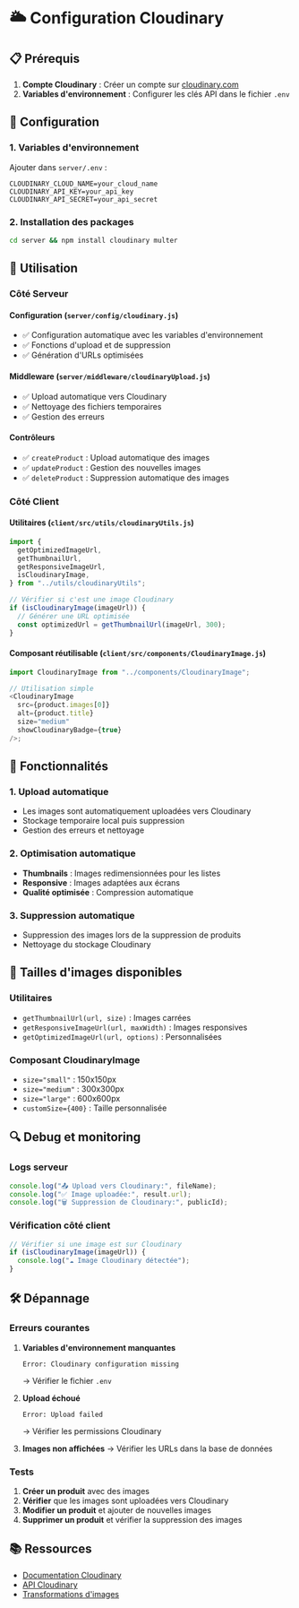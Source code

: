 # 🌥️ Configuration Cloudinary

## 📋 Prérequis

1. **Compte Cloudinary** : Créer un compte sur [cloudinary.com](https://cloudinary.com)
2. **Variables d'environnement** : Configurer les clés API dans le fichier `.env`

## 🔧 Configuration

### 1. Variables d'environnement

Ajouter dans `server/.env` :

```env
CLOUDINARY_CLOUD_NAME=your_cloud_name
CLOUDINARY_API_KEY=your_api_key
CLOUDINARY_API_SECRET=your_api_secret
```

### 2. Installation des packages

```bash
cd server && npm install cloudinary multer
```

## 🚀 Utilisation

### Côté Serveur

#### Configuration (`server/config/cloudinary.js`)

- ✅ Configuration automatique avec les variables d'environnement
- ✅ Fonctions d'upload et de suppression
- ✅ Génération d'URLs optimisées

#### Middleware (`server/middleware/cloudinaryUpload.js`)

- ✅ Upload automatique vers Cloudinary
- ✅ Nettoyage des fichiers temporaires
- ✅ Gestion des erreurs

#### Contrôleurs

- ✅ `createProduct` : Upload automatique des images
- ✅ `updateProduct` : Gestion des nouvelles images
- ✅ `deleteProduct` : Suppression automatique des images

### Côté Client

#### Utilitaires (`client/src/utils/cloudinaryUtils.js`)

```javascript
import {
  getOptimizedImageUrl,
  getThumbnailUrl,
  getResponsiveImageUrl,
  isCloudinaryImage,
} from "../utils/cloudinaryUtils";

// Vérifier si c'est une image Cloudinary
if (isCloudinaryImage(imageUrl)) {
  // Générer une URL optimisée
  const optimizedUrl = getThumbnailUrl(imageUrl, 300);
}
```

#### Composant réutilisable (`client/src/components/CloudinaryImage.js`)

```javascript
import CloudinaryImage from "../components/CloudinaryImage";

// Utilisation simple
<CloudinaryImage
  src={product.images[0]}
  alt={product.title}
  size="medium"
  showCloudinaryBadge={true}
/>;
```

## 📸 Fonctionnalités

### 1. Upload automatique

- Les images sont automatiquement uploadées vers Cloudinary
- Stockage temporaire local puis suppression
- Gestion des erreurs et nettoyage

### 2. Optimisation automatique

- **Thumbnails** : Images redimensionnées pour les listes
- **Responsive** : Images adaptées aux écrans
- **Qualité optimisée** : Compression automatique

### 3. Suppression automatique

- Suppression des images lors de la suppression de produits
- Nettoyage du stockage Cloudinary

## 🎨 Tailles d'images disponibles

### Utilitaires

- `getThumbnailUrl(url, size)` : Images carrées
- `getResponsiveImageUrl(url, maxWidth)` : Images responsives
- `getOptimizedImageUrl(url, options)` : Personnalisées

### Composant CloudinaryImage

- `size="small"` : 150x150px
- `size="medium"` : 300x300px
- `size="large"` : 600x600px
- `customSize={400}` : Taille personnalisée

## 🔍 Debug et monitoring

### Logs serveur

```javascript
console.log("📤 Upload vers Cloudinary:", fileName);
console.log("✅ Image uploadée:", result.url);
console.log("🗑️ Suppression de Cloudinary:", publicId);
```

### Vérification côté client

```javascript
// Vérifier si une image est sur Cloudinary
if (isCloudinaryImage(imageUrl)) {
  console.log("☁️ Image Cloudinary détectée");
}
```

## 🛠️ Dépannage

### Erreurs courantes

1. **Variables d'environnement manquantes**

   ```
   Error: Cloudinary configuration missing
   ```

   → Vérifier le fichier `.env`

2. **Upload échoué**

   ```
   Error: Upload failed
   ```

   → Vérifier les permissions Cloudinary

3. **Images non affichées**
   → Vérifier les URLs dans la base de données

### Tests

1. **Créer un produit** avec des images
2. **Vérifier** que les images sont uploadées vers Cloudinary
3. **Modifier un produit** et ajouter de nouvelles images
4. **Supprimer un produit** et vérifier la suppression des images

## 📚 Ressources

- [Documentation Cloudinary](https://cloudinary.com/documentation)
- [API Cloudinary](https://cloudinary.com/documentation/admin_api)
- [Transformations d'images](https://cloudinary.com/documentation/image_transformations)




